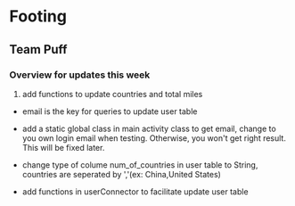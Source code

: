 # Footing

## Team Puff

### Overview for updates this week

1. add functions to update countries and total miles

- email is the key for queries to update user table

- add a static global class in main activity class to get email, change to you own login email when testing. Otherwise, you won't get right result. This will be fixed later.

- change type of colume num_of_countries in user table to String, countries are seperated by ','(ex: China,United States)

- add functions in userConnector to facilitate update user table 
